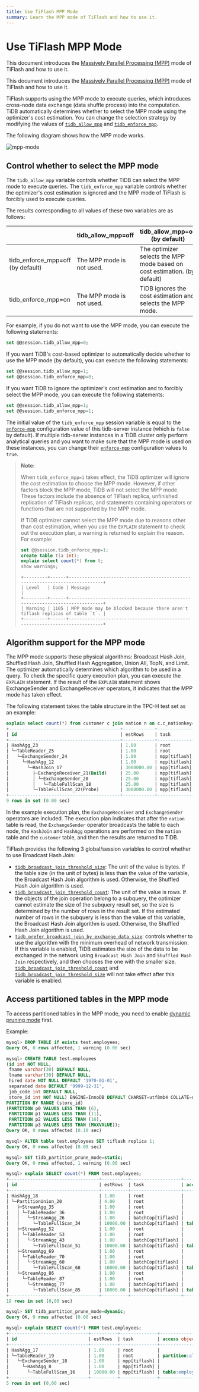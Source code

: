 ```yaml
---
title: Use TiFlash MPP Mode
summary: Learn the MPP mode of TiFlash and how to use it.
---
```


# Use TiFlash MPP Mode

<CustomContent platform="tidb">

This document introduces the [Massively Parallel Processing (MPP)](/glossary.md#massively-parallel-processing-mpp) mode of TiFlash and how to use it.

</CustomContent>

<CustomContent platform="tidb-cloud">

This document introduces the [Massively Parallel Processing (MPP)](/tidb-cloud/tidb-cloud-glossary.md#mpp) mode of TiFlash and how to use it.

</CustomContent>

TiFlash supports using the MPP mode to execute queries, which introduces cross-node data exchange (data shuffle process) into the computation. TiDB automatically determines whether to select the MPP mode using the optimizer's cost estimation. You can change the selection strategy by modifying the values of [`tidb_allow_mpp`](/system-variables.md#tidb_allow_mpp-new-in-v50) and [`tidb_enforce_mpp`](/system-variables.md#tidb_enforce_mpp-new-in-v51).

The following diagram shows how the MPP mode works.

![mpp-mode](https://download.pingcap.com/images/docs/tiflash/tiflash-mpp.png)

## Control whether to select the MPP mode

The `tidb_allow_mpp` variable controls whether TiDB can select the MPP mode to execute queries. The `tidb_enforce_mpp` variable controls whether the optimizer's cost estimation is ignored and the MPP mode of TiFlash is forcibly used to execute queries.

The results corresponding to all values of these two variables are as follows:

|                        | tidb_allow_mpp=off | tidb_allow_mpp=on (by default)              |
| ---------------------- | -------------------- | -------------------------------- |
| tidb_enforce_mpp=off (by default) | The MPP mode is not used. | The optimizer selects the MPP mode based on cost estimation. (by default)|
| tidb_enforce_mpp=on  | The MPP mode is not used.   | TiDB ignores the cost estimation and selects the MPP mode.      |

For example, if you do not want to use the MPP mode, you can execute the following statements:


```sql
set @@session.tidb_allow_mpp=0;
```

If you want TiDB's cost-based optimizer to automatically decide whether to use the MPP mode (by default), you can execute the following statements:


```sql
set @@session.tidb_allow_mpp=1;
set @@session.tidb_enforce_mpp=0;
```

If you want TiDB to ignore the optimizer's cost estimation and to forcibly select the MPP mode, you can execute the following statements:


```sql
set @@session.tidb_allow_mpp=1;
set @@session.tidb_enforce_mpp=1;
```

<CustomContent platform="tidb">

The initial value of the `tidb_enforce_mpp` session variable is equal to the [`enforce-mpp`](/tidb-configuration-file.md#enforce-mpp) configuration value of this tidb-server instance (which is `false` by default). If multiple tidb-server instances in a TiDB cluster only perform analytical queries and you want to make sure that the MPP mode is used on these instances, you can change their [`enforce-mpp`](/tidb-configuration-file.md#enforce-mpp) configuration values to `true`.

</CustomContent>

> **Note:**
>
> When `tidb_enforce_mpp=1` takes effect, the TiDB optimizer will ignore the cost estimation to choose the MPP mode. However, if other factors block the MPP mode, TiDB will not select the MPP mode. These factors include the absence of TiFlash replica, unfinished replication of TiFlash replicas, and statements containing operators or functions that are not supported by the MPP mode.
>
> If TiDB optimizer cannot select the MPP mode due to reasons other than cost estimation, when you use the `EXPLAIN` statement to check out the execution plan, a warning is returned to explain the reason. For example:
>
> ```sql
> set @@session.tidb_enforce_mpp=1;
> create table t(a int);
> explain select count(*) from t;
> show warnings;
> ```
>
> ```
> +---------+------+-----------------------------------------------------------------------------+
> | Level   | Code | Message                                                                     |
> +---------+------+-----------------------------------------------------------------------------+
> | Warning | 1105 | MPP mode may be blocked because there aren't tiflash replicas of table `t`. |
> +---------+------+-----------------------------------------------------------------------------+
> ```

## Algorithm support for the MPP mode

The MPP mode supports these physical algorithms: Broadcast Hash Join, Shuffled Hash Join, Shuffled Hash Aggregation, Union All, TopN, and Limit. The optimizer automatically determines which algorithm to be used in a query. To check the specific query execution plan, you can execute the `EXPLAIN` statement. If the result of the `EXPLAIN` statement shows ExchangeSender and ExchangeReceiver operators, it indicates that the MPP mode has taken effect.

The following statement takes the table structure in the TPC-H test set as an example:

```sql
explain select count(*) from customer c join nation n on c.c_nationkey=n.n_nationkey;
+------------------------------------------+------------+--------------+---------------+----------------------------------------------------------------------------+
| id                                       | estRows    | task         | access object | operator info                                                              |
+------------------------------------------+------------+--------------+---------------+----------------------------------------------------------------------------+
| HashAgg_23                               | 1.00       | root         |               | funcs:count(Column#16)->Column#15                                          |
| └─TableReader_25                         | 1.00       | root         |               | data:ExchangeSender_24                                                     |
|   └─ExchangeSender_24                    | 1.00       | mpp[tiflash] |               | ExchangeType: PassThrough                                                  |
|     └─HashAgg_12                         | 1.00       | mpp[tiflash] |               | funcs:count(1)->Column#16                                                  |
|       └─HashJoin_17                      | 3000000.00 | mpp[tiflash] |               | inner join, equal:[eq(tpch.nation.n_nationkey, tpch.customer.c_nationkey)] |
|         ├─ExchangeReceiver_21(Build)     | 25.00      | mpp[tiflash] |               |                                                                            |
|         │ └─ExchangeSender_20            | 25.00      | mpp[tiflash] |               | ExchangeType: Broadcast                                                    |
|         │   └─TableFullScan_18           | 25.00      | mpp[tiflash] | table:n       | keep order:false                                                           |
|         └─TableFullScan_22(Probe)        | 3000000.00 | mpp[tiflash] | table:c       | keep order:false                                                           |
+------------------------------------------+------------+--------------+---------------+----------------------------------------------------------------------------+
9 rows in set (0.00 sec)
```

In the example execution plan, the `ExchangeReceiver` and `ExchangeSender` operators are included. The execution plan indicates that after the `nation` table is read, the `ExchangeSender` operator broadcasts the table to each node, the `HashJoin` and `HashAgg` operations are performed on the `nation` table and the `customer` table, and then the results are returned to TiDB.

TiFlash provides the following 3 global/session variables to control whether to use Broadcast Hash Join:

- [`tidb_broadcast_join_threshold_size`](/system-variables.md#tidb_broadcast_join_threshold_size-new-in-v50): The unit of the value is bytes. If the table size (in the unit of bytes) is less than the value of the variable, the Broadcast Hash Join algorithm is used. Otherwise, the Shuffled Hash Join algorithm is used.
- [`tidb_broadcast_join_threshold_count`](/system-variables.md#tidb_broadcast_join_threshold_count-new-in-v50): The unit of the value is rows. If the objects of the join operation belong to a subquery, the optimizer cannot estimate the size of the subquery result set, so the size is determined by the number of rows in the result set. If the estimated number of rows in the subquery is less than the value of this variable, the Broadcast Hash Join algorithm is used. Otherwise, the Shuffled Hash Join algorithm is used.
- [`tidb_prefer_broadcast_join_by_exchange_data_size`](/system-variables.md#tidb_prefer_broadcast_join_by_exchange_data_size-new-in-v710): controls whether to use the algorithm with the minimum overhead of network transmission. If this variable is enabled, TiDB estimates the size of the data to be exchanged in the network using `Broadcast Hash Join` and `Shuffled Hash Join` respectively, and then chooses the one with the smaller size. [`tidb_broadcast_join_threshold_count`](/system-variables.md#tidb_broadcast_join_threshold_count-new-in-v50) and [`tidb_broadcast_join_threshold_size`](/system-variables.md#tidb_broadcast_join_threshold_size-new-in-v50) will not take effect after this variable is enabled.

## Access partitioned tables in the MPP mode

To access partitioned tables in the MPP mode, you need to enable [dynamic pruning mode](https://docs.pingcap.com/tidb/stable/partitioned-table#dynamic-pruning-mode) first.

Example:

```sql
mysql> DROP TABLE if exists test.employees;
Query OK, 0 rows affected, 1 warning (0.00 sec)

mysql> CREATE TABLE test.employees
(id int NOT NULL,
 fname varchar(30) DEFAULT NULL,
 lname varchar(30) DEFAULT NULL,
 hired date NOT NULL DEFAULT '1970-01-01',
 separated date DEFAULT '9999-12-31',
 job_code int DEFAULT NULL,
 store_id int NOT NULL) ENGINE=InnoDB DEFAULT CHARSET=utf8mb4 COLLATE=utf8mb4_bin
PARTITION BY RANGE (store_id)
(PARTITION p0 VALUES LESS THAN (6),
 PARTITION p1 VALUES LESS THAN (11),
 PARTITION p2 VALUES LESS THAN (16),
 PARTITION p3 VALUES LESS THAN (MAXVALUE));
Query OK, 0 rows affected (0.10 sec)

mysql> ALTER table test.employees SET tiflash replica 1;
Query OK, 0 rows affected (0.09 sec)

mysql> SET tidb_partition_prune_mode=static;
Query OK, 0 rows affected, 1 warning (0.00 sec)

mysql> explain SELECT count(*) FROM test.employees;
+----------------------------------+----------+-------------------+-------------------------------+-----------------------------------+
| id                               | estRows  | task              | access object                 | operator info                     |
+----------------------------------+----------+-------------------+-------------------------------+-----------------------------------+
| HashAgg_18                       | 1.00     | root              |                               | funcs:count(Column#10)->Column#9  |
| └─PartitionUnion_20              | 4.00     | root              |                               |                                   |
|   ├─StreamAgg_35                 | 1.00     | root              |                               | funcs:count(Column#12)->Column#10 |
|   │ └─TableReader_36             | 1.00     | root              |                               | data:StreamAgg_26                 |
|   │   └─StreamAgg_26             | 1.00     | batchCop[tiflash] |                               | funcs:count(1)->Column#12         |
|   │     └─TableFullScan_34       | 10000.00 | batchCop[tiflash] | table:employees, partition:p0 | keep order:false, stats:pseudo    |
|   ├─StreamAgg_52                 | 1.00     | root              |                               | funcs:count(Column#14)->Column#10 |
|   │ └─TableReader_53             | 1.00     | root              |                               | data:StreamAgg_43                 |
|   │   └─StreamAgg_43             | 1.00     | batchCop[tiflash] |                               | funcs:count(1)->Column#14         |
|   │     └─TableFullScan_51       | 10000.00 | batchCop[tiflash] | table:employees, partition:p1 | keep order:false, stats:pseudo    |
|   ├─StreamAgg_69                 | 1.00     | root              |                               | funcs:count(Column#16)->Column#10 |
|   │ └─TableReader_70             | 1.00     | root              |                               | data:StreamAgg_60                 |
|   │   └─StreamAgg_60             | 1.00     | batchCop[tiflash] |                               | funcs:count(1)->Column#16         |
|   │     └─TableFullScan_68       | 10000.00 | batchCop[tiflash] | table:employees, partition:p2 | keep order:false, stats:pseudo    |
|   └─StreamAgg_86                 | 1.00     | root              |                               | funcs:count(Column#18)->Column#10 |
|     └─TableReader_87             | 1.00     | root              |                               | data:StreamAgg_77                 |
|       └─StreamAgg_77             | 1.00     | batchCop[tiflash] |                               | funcs:count(1)->Column#18         |
|         └─TableFullScan_85       | 10000.00 | batchCop[tiflash] | table:employees, partition:p3 | keep order:false, stats:pseudo    |
+----------------------------------+----------+-------------------+-------------------------------+-----------------------------------+
18 rows in set (0,00 sec)

mysql> SET tidb_partition_prune_mode=dynamic;
Query OK, 0 rows affected (0.00 sec)

mysql> explain SELECT count(*) FROM test.employees;
+------------------------------+----------+--------------+-----------------+---------------------------------------------------------+
| id                           | estRows  | task         | access object   | operator info                                           |
+------------------------------+----------+--------------+-----------------+---------------------------------------------------------+
| HashAgg_17                   | 1.00     | root         |                 | funcs:count(Column#11)->Column#9                        |
| └─TableReader_19             | 1.00     | root         | partition:all   | data:ExchangeSender_18                                  |
|   └─ExchangeSender_18        | 1.00     | mpp[tiflash] |                 | ExchangeType: PassThrough                               |
|     └─HashAgg_8              | 1.00     | mpp[tiflash] |                 | funcs:count(1)->Column#11                               |
|       └─TableFullScan_16     | 10000.00 | mpp[tiflash] | table:employees | keep order:false, stats:pseudo, PartitionTableScan:true |
+------------------------------+----------+--------------+-----------------+---------------------------------------------------------+
5 rows in set (0,00 sec)
```
